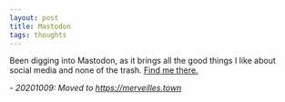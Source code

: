 ```yaml
---
layout: post
title: Mastodon
tags: thoughts
---
```


Been digging into Mastodon, as it brings all the good things I like about social media and none of the trash. <a rel="me" href="https://merveilles.town/@milofultz">Find me there.</a>

_- 20201009: Moved to <https://merveilles.town>_